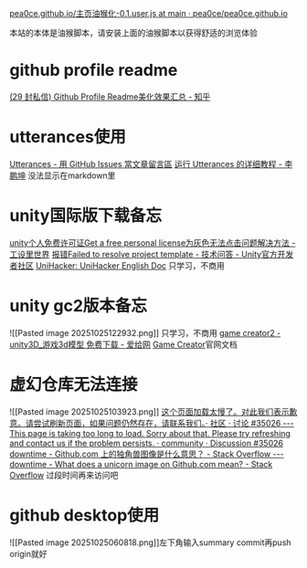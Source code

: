 [pea0ce.github.io/主页油猴化-0.1.user.js at main · pea0ce/pea0ce.github.io](https://github.com/pea0ce/pea0ce.github.io/blob/main/%E4%B8%BB%E9%A1%B5%E6%B2%B9%E7%8C%B4%E5%8C%96-0.1.user.js)

本站的本体是油猴脚本，请安装上面的油猴脚本以获得舒适的浏览体验
# github profile readme
[(29 封私信) Github Profile Readme美化效果汇总 - 知乎](https://zhuanlan.zhihu.com/p/416759197)
# utterances使用
[Utterances - 用 GitHub Issues 當文章留言區](https://blog.wei-lee.me/posts/tech/2022/02/use-github-issues-as-comment-system/)
[运行 Utterances 的详细教程 - 李鹏坤](https://www.lipk.org/blog/2020-06-08-Run-utterances)
没法显示在markdown里
# unity国际版下载备忘
[unity个人免费许可证Get a free personal license为灰色无法点击问题解决方法 - 工设里世界](https://www.gongyesheji.org/?p=2586)
[报错Failed to resolve project template - 技术问答 - Unity官方开发者社区](https://developer.unity.cn/ask/question/604ec9a4edbc2a2e6cd05e16)
[UniHacker: UniHacker English Doc](https://gitee.com/friendan/UniHacker)
只学习，不商用
# unity gc2版本备忘
![[Pasted image 20251025122932.png]]
只学习，不商用
[game creator2 - unity3D_游戏3d模型 免费下载 - 爱给网](https://www.aigei.com/s?type=unity3d&q=game+creator2)
[Game Creator](https://gamecreator.io/)官网文档
# 虚幻仓库无法连接
![[Pasted image 20251025103923.png]]
[这个页面加载太慢了。对此我们表示歉意。请尝试刷新页面，如果问题仍然存在，请联系我们。· 社区 · 讨论 #35026 --- This page is taking too long to load. Sorry about that. Please try refreshing and contact us if the problem persists. · community · Discussion #35026](https://github.com/orgs/community/discussions/35026)
[downtime - Github.com 上的独角兽图像是什么意思？ - Stack Overflow --- downtime - What does a unicorn image on Github.com mean? - Stack Overflow](https://stackoverflow.com/questions/35051237/what-does-a-unicorn-image-on-github-com-mean)
过段时间再来访问吧
# github desktop使用
![[Pasted image 20251025060818.png]]左下角输入summary commit再push origin就好
